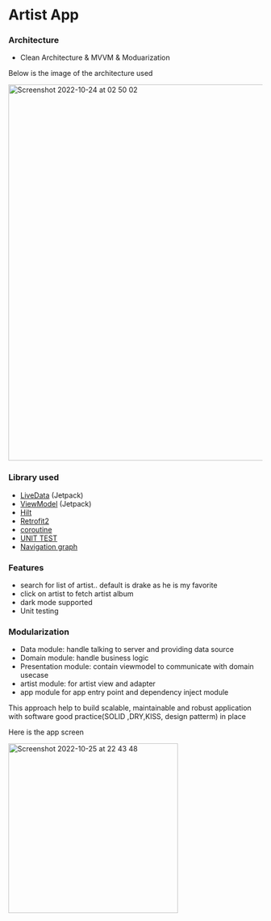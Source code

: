 # Artist App



### Architecture
* Clean Architecture & MVVM & Moduarization

Below is the image of the architecture used 

<img width="745" alt="Screenshot 2022-10-24 at 02 50 02" src="https://user-images.githubusercontent.com/26343440/197883565-e35a36da-811d-4891-a2e7-d5a0fcbe80db.png">




### Library used
* [LiveData](https://developer.android.com/topic/libraries/architecture/livedata) (Jetpack)
* [ViewModel](https://developer.android.com/topic/libraries/architecture/viewmodel) (Jetpack)
* [Hilt](https://developer.android.com/training/dependency-injection/hilt-android)
* [Retrofit2](https://square.github.io/retrofit/)
* [coroutine](https://developer.android.com/kotlin/coroutines)
* [UNIT TEST](https://developer.android.com/training/testing/unit-testing)
* [Navigation graph](https://developer.android.com/guide/navigation/navigation-getting-started)


### Features 
- search for list of artist.. default is drake as he is my favorite
- click on artist to fetch artist album
- dark mode supported 
- Unit testing



### Modularization 
- Data module: handle talking to server and providing data source 
- Domain module: handle business logic
- Presentation module: contain viewmodel to communicate with domain usecase
- artist module: for artist view and adapter
- app module for app entry point and dependency inject module

This approach help to build scalable, maintainable and robust application with software good practice(SOLID ,DRY,KISS, design patterm) in place 


Here is the app screen

<img width="336" alt="Screenshot 2022-10-25 at 22 43 48" src="https://user-images.githubusercontent.com/26343440/197887992-51323194-0dcb-48e6-ae93-e570633aa807.png">


